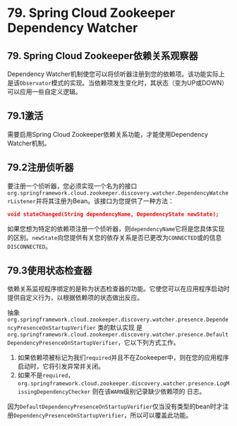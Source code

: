 # 79. Spring Cloud Zookeeper Dependency Watcher

## 79. Spring Cloud Zookeeper依赖关系观察器

Dependency Watcher机制使您可以将侦听器注册到您的依赖项。该功能实际上是该`Observator`模式的实现。当依赖项发生变化时，其状态（变为UP或DOWN）可以应用一些自定义逻辑。

## 79.1激活

需要启用Spring Cloud Zookeeper依赖关系功能，才能使用Dependency Watcher机制。

## 79.2注册侦听器

要注册一个侦听器，您必须实现一个名为的接口 `org.springframework.cloud.zookeeper.discovery.watcher.DependencyWatcherListener`并将其注册为Bean。该接口为您提供了一种方法：

```json
void stateChanged(String dependencyName, DependencyState newState);
```

如果您想为特定的依赖项注册一个侦听器，则`dependencyName`它将是您具体实现的区别。`newState`向您提供有关您的依存关系是否已更改为`CONNECTED`或的信息`DISCONNECTED`。

## 79.3使用状态检查器

依赖关系监视程序绑定的是称为状态检查器的功能。它使您可以在应用程序启动时提供自定义行为，以根据依赖项的状态做出反应。

抽象`org.springframework.cloud.zookeeper.discovery.watcher.presence.DependencyPresenceOnStartupVerifier` 类的默认实现 是 `org.springframework.cloud.zookeeper.discovery.watcher.presence.DefaultDependencyPresenceOnStartupVerifier`，它以下列方式工作。

1. 如果依赖项被标记为我们`required`并且不在Zookeeper中，则在您的应用程序启动时，它将引发异常并关闭。
2. 如果不是`required`，`org.springframework.cloud.zookeeper.discovery.watcher.presence.LogMissingDependencyChecker` 则在该`WARN`级别记录缺少依赖项的 日志。

因为`DefaultDependencyPresenceOnStartupVerifier`仅当没有类型的bean时才注册`DependencyPresenceOnStartupVerifier`，所以可以覆盖此功能。